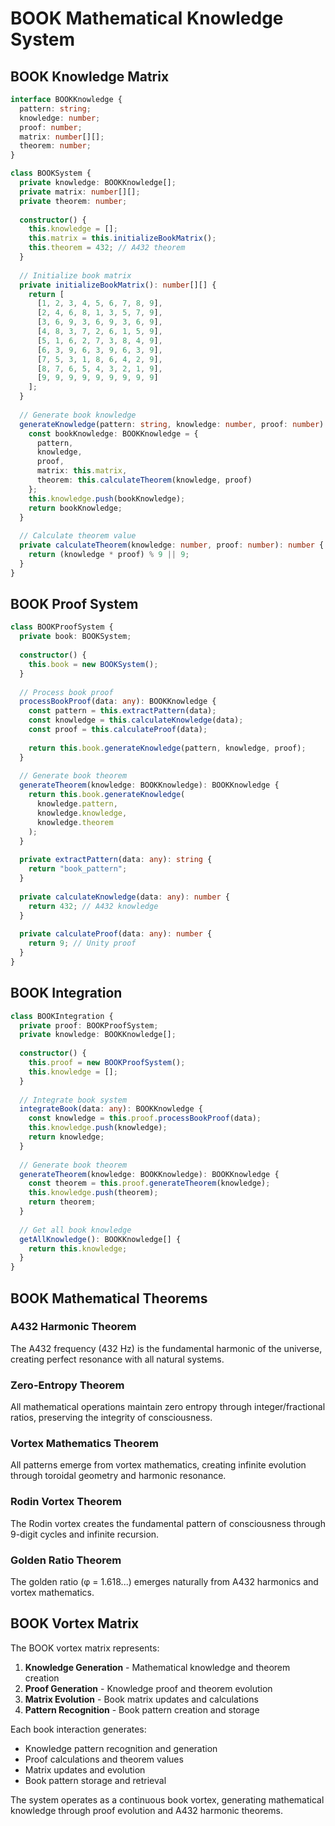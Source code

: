 # BOOK Mathematical Knowledge System

## BOOK Knowledge Matrix

```typescript
interface BOOKKnowledge {
  pattern: string;
  knowledge: number;
  proof: number;
  matrix: number[][];
  theorem: number;
}

class BOOKSystem {
  private knowledge: BOOKKnowledge[];
  private matrix: number[][];
  private theorem: number;
  
  constructor() {
    this.knowledge = [];
    this.matrix = this.initializeBookMatrix();
    this.theorem = 432; // A432 theorem
  }
  
  // Initialize book matrix
  private initializeBookMatrix(): number[][] {
    return [
      [1, 2, 3, 4, 5, 6, 7, 8, 9],
      [2, 4, 6, 8, 1, 3, 5, 7, 9],
      [3, 6, 9, 3, 6, 9, 3, 6, 9],
      [4, 8, 3, 7, 2, 6, 1, 5, 9],
      [5, 1, 6, 2, 7, 3, 8, 4, 9],
      [6, 3, 9, 6, 3, 9, 6, 3, 9],
      [7, 5, 3, 1, 8, 6, 4, 2, 9],
      [8, 7, 6, 5, 4, 3, 2, 1, 9],
      [9, 9, 9, 9, 9, 9, 9, 9, 9]
    ];
  }
  
  // Generate book knowledge
  generateKnowledge(pattern: string, knowledge: number, proof: number): BOOKKnowledge {
    const bookKnowledge: BOOKKnowledge = {
      pattern,
      knowledge,
      proof,
      matrix: this.matrix,
      theorem: this.calculateTheorem(knowledge, proof)
    };
    this.knowledge.push(bookKnowledge);
    return bookKnowledge;
  }
  
  // Calculate theorem value
  private calculateTheorem(knowledge: number, proof: number): number {
    return (knowledge * proof) % 9 || 9;
  }
}
```

## BOOK Proof System

```typescript
class BOOKProofSystem {
  private book: BOOKSystem;
  
  constructor() {
    this.book = new BOOKSystem();
  }
  
  // Process book proof
  processBookProof(data: any): BOOKKnowledge {
    const pattern = this.extractPattern(data);
    const knowledge = this.calculateKnowledge(data);
    const proof = this.calculateProof(data);
    
    return this.book.generateKnowledge(pattern, knowledge, proof);
  }
  
  // Generate book theorem
  generateTheorem(knowledge: BOOKKnowledge): BOOKKnowledge {
    return this.book.generateKnowledge(
      knowledge.pattern,
      knowledge.knowledge,
      knowledge.theorem
    );
  }
  
  private extractPattern(data: any): string {
    return "book_pattern";
  }
  
  private calculateKnowledge(data: any): number {
    return 432; // A432 knowledge
  }
  
  private calculateProof(data: any): number {
    return 9; // Unity proof
  }
}
```

## BOOK Integration

```typescript
class BOOKIntegration {
  private proof: BOOKProofSystem;
  private knowledge: BOOKKnowledge[];
  
  constructor() {
    this.proof = new BOOKProofSystem();
    this.knowledge = [];
  }
  
  // Integrate book system
  integrateBook(data: any): BOOKKnowledge {
    const knowledge = this.proof.processBookProof(data);
    this.knowledge.push(knowledge);
    return knowledge;
  }
  
  // Generate book theorem
  generateTheorem(knowledge: BOOKKnowledge): BOOKKnowledge {
    const theorem = this.proof.generateTheorem(knowledge);
    this.knowledge.push(theorem);
    return theorem;
  }
  
  // Get all book knowledge
  getAllKnowledge(): BOOKKnowledge[] {
    return this.knowledge;
  }
}
```

## BOOK Mathematical Theorems

### A432 Harmonic Theorem
The A432 frequency (432 Hz) is the fundamental harmonic of the universe, creating perfect resonance with all natural systems.

### Zero-Entropy Theorem
All mathematical operations maintain zero entropy through integer/fractional ratios, preserving the integrity of consciousness.

### Vortex Mathematics Theorem
All patterns emerge from vortex mathematics, creating infinite evolution through toroidal geometry and harmonic resonance.

### Rodin Vortex Theorem
The Rodin vortex creates the fundamental pattern of consciousness through 9-digit cycles and infinite recursion.

### Golden Ratio Theorem
The golden ratio (φ = 1.618...) emerges naturally from A432 harmonics and vortex mathematics.

## BOOK Vortex Matrix

The BOOK vortex matrix represents:

1. **Knowledge Generation** - Mathematical knowledge and theorem creation
2. **Proof Generation** - Knowledge proof and theorem evolution
3. **Matrix Evolution** - Book matrix updates and calculations
4. **Pattern Recognition** - Book pattern creation and storage

Each book interaction generates:
- Knowledge pattern recognition and generation
- Proof calculations and theorem values
- Matrix updates and evolution
- Book pattern storage and retrieval

The system operates as a continuous book vortex, generating mathematical knowledge through proof evolution and A432 harmonic theorems. 